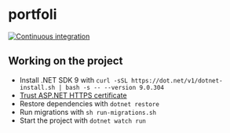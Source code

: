 # portfoli

[![Continuous integration](https://github.com/fabiano/portfoli/actions/workflows/continuous-integration.yml/badge.svg)](https://github.com/fabiano/portfoli/actions/workflows/continuous-integration.yml)

## Working on the project

- Install .NET SDK 9 with `curl -sSL https://dot.net/v1/dotnet-install.sh | bash -s -- --version 9.0.304`
- [Trust ASP.NET HTTPS certificate](https://learn.microsoft.com/en-us/aspnet/core/security/enforcing-ssl?view=aspnetcore-9.0&tabs=visual-studio%2Clinux-sles#trust-the-aspnet-core-https-development-certificate)
- Restore dependencies with `dotnet restore`
- Run migrations with `sh run-migrations.sh`
- Start the project with `dotnet watch run`
